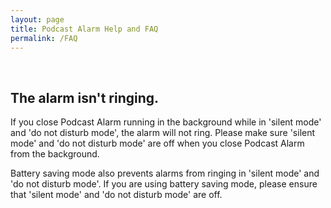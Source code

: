 ```yaml
---
layout: page
title: Podcast Alarm Help and FAQ
permalink: /FAQ
---
```


<!-- <br>
<h2>How do I use it?</h2>

<p></p>
 -->



<br>
<h2>The alarm isn't ringing.</h2>

<p>If you close Podcast Alarm running in the background while in 'silent mode' and 'do not disturb mode', the alarm will not ring. Please make sure 'silent mode' and 'do not disturb mode' are off when you close Podcast Alarm  from the background.</p>


<p>Battery saving mode also prevents alarms from ringing in 'silent mode' and 'do not disturb mode'. If you are using battery saving mode, please ensure that 'silent mode' and 'do not disturb mode' are off.</p>


<!-- <br>
<h2>My battery usage seems to have increased.</h2>

<p>If you close Podcast Alarm  running in the background while in 'silent mode' and 'do not disturb mode', the alarm will not ring. Please make sure 'silent mode' and 'do not disturb mode' are off when you close Alarmy from the background.</p> -->
